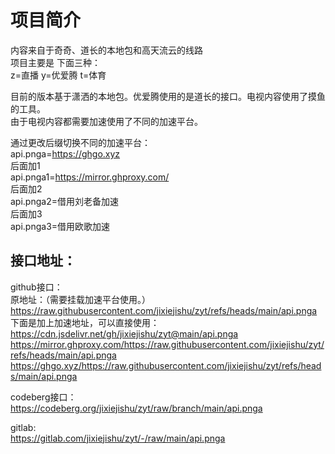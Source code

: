 # 项目简介  
内容来自于奇奇、道长的本地包和高天流云的线路  
项目主要是 下面三种：  
z=直播  y=优爱腾 t=体育   

目前的版本基于潇洒的本地包。优爱腾使用的是道长的接口。电视内容使用了摸鱼的工具。  
由于电视内容都需要加速使用了不同的加速平台。 

通过更改后缀切换不同的加速平台：  
api.pnga=https://ghgo.xyz   
后面加1    
api.pnga1=https://mirror.ghproxy.com/  
后面加2    
api.pnga2=借用刘老备加速   
后面加3      
api.pnga3=借用欧歌加速   


## 接口地址：
github接口：    
原地址：（需要挂载加速平台使用。）   
https://raw.githubusercontent.com/jixiejishu/zyt/refs/heads/main/api.pnga  
下面是加上加速地址，可以直接使用： 
https://cdn.jsdelivr.net/gh/jixiejishu/zyt@main/api.pnga   
https://mirror.ghproxy.com/https://raw.githubusercontent.com/jixiejishu/zyt/refs/heads/main/api.pnga    
https://ghgo.xyz/https://raw.githubusercontent.com/jixiejishu/zyt/refs/heads/main/api.pnga      

codeberg接口：  
https://codeberg.org/jixiejishu/zyt/raw/branch/main/api.pnga    

gitlab:   
https://gitlab.com/jixiejishu/zyt/-/raw/main/api.pnga     






